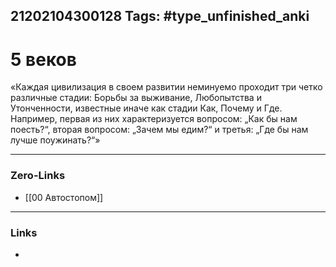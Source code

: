 21202104300128
Tags: #type_unfinished_anki 
---
# 5 веков

«Каждая цивилизация в своем развитии неминуемо проходит три четко различные стадии: Борьбы за выживание, Любопытства и Утонченности, известные иначе как стадии Как, Почему и Где.<br>Например, первая из них характеризуется вопросом: „Как бы нам поесть?“, вторая вопросом: „Зачем мы едим?“ и третья: „Где бы нам лучше поужинать?“»

---
### Zero-Links
- [[00 Автостопом]]
---
### Links
-